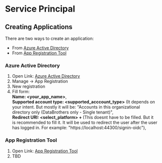 # Service Principal
## Creating Applications
There are two ways to create an application:
- From [Azure Active Directory](https://portal.azure.com/#blade/Microsoft_AAD_IAM/ActiveDirectoryMenuBlade/Overview)
- From [App Registration Tool](https://app.powerbi.com/embedsetup)

### Azure Active Directory
1) Open Link: [Azure Active Directory](https://portal.azure.com/#blade/Microsoft_AAD_IAM/ActiveDirectoryMenuBlade/Overview)
2) Manage -> App Registration
3) New registration
4) Fill form: </br>
    **Name: <your_app_name>**, </br>
    **Supported account type: <supported_acccount_type>** (It depends on your intent. But mostly it will be: "Accounts in this organizational directory only (DataBrothers only - Single tenant)", </br>
    **Redirect URI: <select_platform> + <uri>** (This doesnt have to be filled. But it is recommended to fill it. It will be used to redirect the user after the user has logged in. For example: "https://localhost:44300/signin-oidc"), </br>

### App Registration Tool
1) Open Link: [App Registration Tool](https://app.powerbi.com/embedsetup)
2) TBD